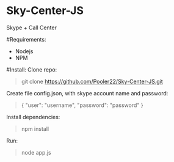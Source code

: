 # Sky-Center-JS
Skype + Call Center

#Requirements:
* Nodejs
* NPM

#Install:
Clone repo:

>git clone https://github.com/Pooler22/Sky-Center-JS.git

Create file config.json, with skype account name and password:

>{
  "user": "username",
  "password": "password"
}

Install dependencies:

>npm install

Run:

>node app.js
